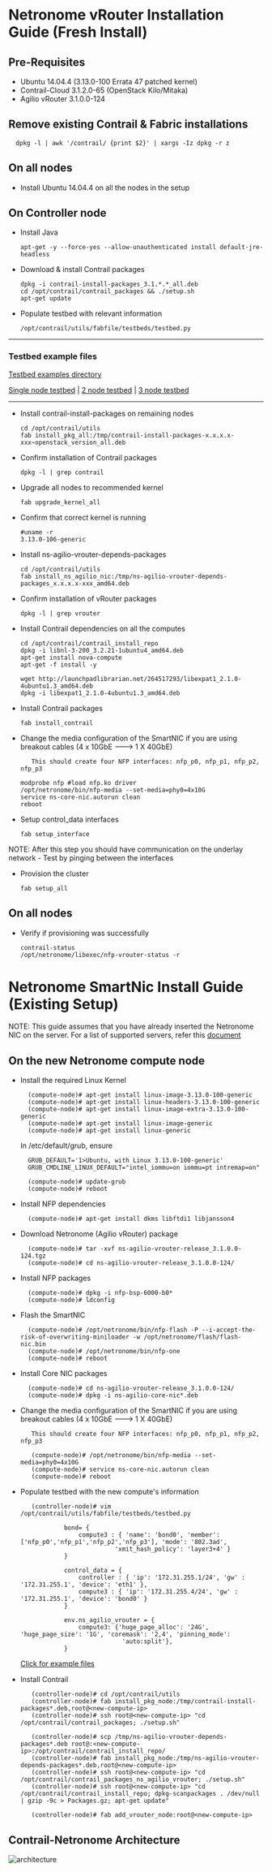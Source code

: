 # Netronome vRouter Installation Guide (Fresh Install)

## Pre-Requisites

* Ubuntu 14.04.4 (3.13.0-100 Errata 47 patched kernel)
* Contrail-Cloud 3.1.2.0-65 (OpenStack Kilo/Mitaka)
* Agilio vRouter 3.1.0.0-124

## Remove existing Contrail & Fabric installations
      dpkg -l | awk '/contrail/ {print $2}' | xargs -Iz dpkg -r z

## On all nodes
* Install Ubuntu 14.04.4 on all the nodes in the setup
         
## On Controller node

* Install Java

      apt-get -y --force-yes --allow-unauthenticated install default-jre-headless

* Download & install Contrail packages

      dpkg -i contrail-install-packages_3.1.*.*_all.deb
      cd /opt/contrail/contrail_packages && ./setup.sh
      apt-get update

* Populate testbed with relevant information

      /opt/contrail/utils/fabfile/testbeds/testbed.py

---

### Testbed example files

   [Testbed examples directory](https://github.com/netronome-support/vRouter/tree/master/testbed)

   [Single node testbed](https://raw.githubusercontent.com/netronome-support/vRouter/master/testbed/testbed_1node.py) |
   [2 node testbed](https://raw.githubusercontent.com/netronome-support/vRouter/master/testbed/testbed_2node.py) |
   [3 node testbed](https://raw.githubusercontent.com/netronome-support/vRouter/master/testbed/testbed_3node.py)

---

* Install contrail-install-packages on remaining nodes

      cd /opt/contrail/utils
      fab install_pkg_all:/tmp/contrail-install-packages-x.x.x.x-xxx~openstack_version_all.deb
         
* Confirm installation of Contrail packages

      dpkg -l | grep contrail

* Upgrade all nodes to recommended kernel

      fab upgrade_kernel_all

* Confirm that correct kernel is running

      #uname -r
      3.13.0-106-generic

* Install ns-agilio-vrouter-depends-packages

      cd /opt/contrail/utils
      fab install_ns_agilio_nic:/tmp/ns-agilio-vrouter-depends-packages_x.x.x.x-xxx_amd64.deb

* Confirm installation of vRouter packages

      dpkg -l | grep vrouter

* Install Contrail dependencies on all the computes

      cd /opt/contrail/contrail_install_repo
      dpkg -i libnl-3-200_3.2.21-1ubuntu4_amd64.deb
      apt-get install nova-compute
      apt-get -f install -y

      wget http://launchpadlibrarian.net/264517293/libexpat1_2.1.0-4ubuntu1.3_amd64.deb
      dpkg -i libexpat1_2.1.0-4ubuntu1.3_amd64.deb

* Install Contrail packages

      fab install_contrail

* Change the media configuration of the SmartNIC if you are using breakout cables (4 x 10GbE ---> 1 X 40GbE)
         
         This should create four NFP interfaces: nfp_p0, nfp_p1, nfp_p2, nfp_p3

      modprobe nfp #load nfp.ko driver
      /opt/netronome/bin/nfp-media --set-media=phy0=4x10G
      service ns-core-nic.autorun clean
      reboot

* Setup control_data interfaces

      fab setup_interface

NOTE: After this step you should have communication on the underlay network - Test by pinging between the interfaces

* Provision the cluster

      fab setup_all



## On all nodes 

* Verify if provisioning was successfully

      contrail-status
      /opt/netronome/libexec/nfp-vrouter-status -r






# Netronome SmartNic Install Guide (Existing Setup)

NOTE: This guide assumes that you have already inserted the Netronome NIC on the server. For a list of supported servers, refer this [document](https://github.com/savithruml/netronome-agilio-vrouter/blob/3.1.2/list-of-supported-servers.pdf)

## On the new Netronome compute node

* Install the required Linux Kernel

        (compute-node)# apt-get install linux-image-3.13.0-100-generic 
        (compute-node)# apt-get install linux-headers-3.13.0-100-generic 
        (compute-node)# apt-get install linux-image-extra-3.13.0-100-generic 
        (compute-node)# apt-get install linux-image-generic 
        (compute-node)# apt-get install linux-generic

  In /etc/default/grub, ensure
  
        GRUB_DEFAULT='1>Ubuntu, with Linux 3.13.0-100-generic'
        GRUB_CMDLINE_LINUX_DEFAULT="intel_iommu=on iommu=pt intremap=on"

        (compute-node)# update-grub
        (compute-node)# reboot
        
* Install NFP dependencies

        (compute-node)# apt-get install dkms libftdi1 libjansson4

* Download Netronome (Agilio vRouter) package

        (compute-node)# tar -xvf ns-agilio-vrouter-release_3.1.0.0-124.tgz 
        (compute-node)# cd ns-agilio-vrouter-release_3.1.0.0-124/

* Install NFP packages
        
        (compute-node)# dpkg -i nfp-bsp-6000-b0*
        (compute-node)# ldconfig
        
* Flash the SmartNIC

        (compute-node)# /opt/netronome/bin/nfp-flash -P --i-accept-the-risk-of-overwriting-miniloader -w /opt/netronome/flash/flash-nic.bin 
        (compute-node)# /opt/netronome/bin/nfp-one
        (compute-node)# reboot
        
* Install Core NIC packages

        (compute-node)# cd ns-agilio-vrouter-release_3.1.0.0-124/
        (compute-node)# dpkg -i ns-agilio-core-nic*.deb
       
* Change the media configuration of the SmartNIC if you are using breakout cables (4 x 10GbE ---> 1 X 40GbE)
         
         This should create four NFP interfaces: nfp_p0, nfp_p1, nfp_p2, nfp_p3

         (compute-node)# /opt/netronome/bin/nfp-media --set-media=phy0=4x10G
         (compute-node)# service ns-core-nic.autorun clean
         (compute-node)# reboot

* Populate testbed with the new compute's information

         (controller-node)# vim /opt/contrail/utils/fabfile/testbeds/testbed.py
         
                  bond= {
                      compute3 : { 'name': 'bond0', 'member': ['nfp_p0','nfp_p1','nfp_p2','nfp_p3'], 'mode': '802.3ad',    
                                'xmit_hash_policy': 'layer3+4' }
                  }
                  
                  control_data = {
                      controller : { 'ip': '172.31.255.1/24', 'gw' : '172.31.255.1', 'device': 'eth1' },
                      compute3 : { 'ip': '172.31.255.4/24', 'gw' : '172.31.255.1', 'device': 'bond0' }
                  }
         
                  env.ns_agilio_vrouter = {
                      compute3: {'huge_page_alloc': '24G', 'huge_page_size': '1G', 'coremask': '2,4', 'pinning_mode': 
                                  'auto:split'},
                  }

   [Click for example files](https://github.com/savithruml/netronome-agilio-vrouter/blob/3.1.2/testbed)
  
 * Install Contrail
 
          (controller-node)# cd /opt/contrail/utils
          (controller-node)# fab install_pkg_node:/tmp/contrail-install-packages*.deb,root@<new-compute-ip>
          (controller-node)# ssh root@<new-compute-ip> "cd /opt/contrail/contrail_packages; ./setup.sh"
          
          (controller-node)# scp /tmp/ns-agilio-vrouter-depends-packages*.deb root@:<new-compute-ip>:/opt/contrail/contrail_install_repo/
          (controller-node)# fab install_pkg_node:/tmp/ns-agilio-vrouter-depends-packages*.deb,root@<new-compute-ip>
          (controller-node)# ssh root@<new-compute-ip> "cd /opt/contrail/contrail_packages_ns_agilio_vrouter; ./setup.sh"
          (controller-node)# ssh root@<new-compute-ip> "cd /opt/contrail/contrail_install_repo; dpkg-scanpackages . /dev/null | gzip -9c > Packages.gz; apt-get update"
          
          (controller-node)# fab add_vrouter_node:root@<new-compute-ip>


## Contrail-Netronome Architecture
  ![architecture](images/contrail_agilio_architecture.png)

